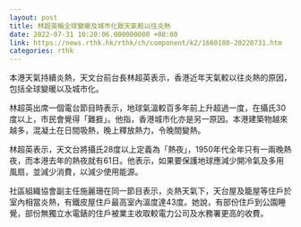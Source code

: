 ```yaml
---
layout: post
title: 林超英稱全球變暖及城巿化致天氣較以往炎熱
date: 2022-07-31 10:20:06.000000000 +08:00
link: https://news.rthk.hk/rthk/ch/component/k2/1660180-20220731.htm
categories: rthk
---
```


本港天氣持續炎熱，天文台前台長林超英表示，香港近年天氣較以往炎熱的原因，包括全球變暖以及城巿化。  

林超英出席一個電台節目時表示，地球氣溫較百多年前上升超過一度，在攝氏30度以上，巿民會覺得「難捱」。他指，香港城巿化亦是另一原因。本港建築物越來越多，混凝土在日間吸熱，晚上釋放熱力，令晚間變熱。

林超英表示，天文台將攝氏28度以上定義為「熱夜」，1950年代全年只有一兩晚熱夜，而本港去年的熱夜就有61日。他表示，如果要保護地球應減少開冷氣及多用風扇，並減少消費，以減少使用能源。

社區組織協會副主任施麗珊在同一節目表示，炎熱天氣下，天台屋及籠屋等住戶於室內相當炎熱，有鐵皮屋住戶最高室內溫度達43度。她說，有部份住戶到公園睡覺，部份無獨立水電錶的住戶被業主收取較電力公司及水務署更高的收費。
